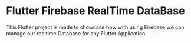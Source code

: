 # Flutter Firebase RealTime DataBase

This Flutter project is made to showcase how with using Firebase we can manage our realtime Database for any Flutter Application
